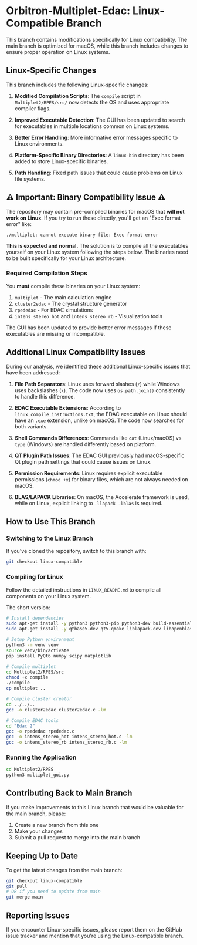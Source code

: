 # Orbitron-Multiplet-Edac: Linux-Compatible Branch

This branch contains modifications specifically for Linux compatibility. The main branch is optimized for macOS, while this branch includes changes to ensure proper operation on Linux systems.

## Linux-Specific Changes

This branch includes the following Linux-specific changes:

1. **Modified Compilation Scripts**: The `compile` script in `Multiplet2/RPES/src/` now detects the OS and uses appropriate compiler flags.

2. **Improved Executable Detection**: The GUI has been updated to search for executables in multiple locations common on Linux systems.

3. **Better Error Handling**: More informative error messages specific to Linux environments.

4. **Platform-Specific Binary Directories**: A `linux-bin` directory has been added to store Linux-specific binaries.

5. **Path Handling**: Fixed path issues that could cause problems on Linux file systems.

## ⚠️ Important: Binary Compatibility Issue ⚠️

The repository may contain pre-compiled binaries for macOS that **will not work on Linux**. If you try to run these directly, you'll get an "Exec format error" like:

```
./multiplet: cannot execute binary file: Exec format error
```

**This is expected and normal.** The solution is to compile all the executables yourself on your Linux system following the steps below. The binaries need to be built specifically for your Linux architecture.

### Required Compilation Steps

You **must** compile these binaries on your Linux system:

1. `multiplet` - The main calculation engine
2. `cluster2edac` - The crystal structure generator
3. `rpededac` - For EDAC simulations
4. `intens_stereo_hot` and `intens_stereo_rb` - Visualization tools

The GUI has been updated to provide better error messages if these executables are missing or incompatible.

## Additional Linux Compatibility Issues

During our analysis, we identified these additional Linux-specific issues that have been addressed:

1. **File Path Separators**: Linux uses forward slashes (`/`) while Windows uses backslashes (`\`). The code now uses `os.path.join()` consistently to handle this difference.

2. **EDAC Executable Extensions**: According to `linux_compile_instructions.txt`, the EDAC executable on Linux should have an `.exe` extension, unlike on macOS. The code now searches for both variants.

3. **Shell Commands Differences**: Commands like `cat` (Linux/macOS) vs `type` (Windows) are handled differently based on platform.

4. **QT Plugin Path Issues**: The EDAC GUI previously had macOS-specific Qt plugin path settings that could cause issues on Linux.

5. **Permission Requirements**: Linux requires explicit executable permissions (`chmod +x`) for binary files, which are not always needed on macOS.

6. **BLAS/LAPACK Libraries**: On macOS, the Accelerate framework is used, while on Linux, explicit linking to `-llapack -lblas` is required.

## How to Use This Branch

### Switching to the Linux Branch

If you've cloned the repository, switch to this branch with:

```bash
git checkout linux-compatible
```

### Compiling for Linux

Follow the detailed instructions in `LINUX_README.md` to compile all components on your Linux system.

The short version:

```bash
# Install dependencies
sudo apt-get install -y python3 python3-pip python3-dev build-essential gcc gfortran
sudo apt-get install -y qtbase5-dev qt5-qmake liblapack-dev libopenblas-dev

# Setup Python environment
python3 -m venv venv
source venv/bin/activate
pip install PyQt6 numpy scipy matplotlib

# Compile multiplet
cd Multiplet2/RPES/src
chmod +x compile
./compile
cp multiplet ..

# Compile cluster creator
cd ../../..
gcc -o cluster2edac cluster2edac.c -lm

# Compile EDAC tools
cd "Edac 2"
gcc -o rpededac rpededac.c
gcc -o intens_stereo_hot intens_stereo_hot.c -lm
gcc -o intens_stereo_rb intens_stereo_rb.c -lm
```

### Running the Application

```bash
cd Multiplet2/RPES
python3 multiplet_gui.py
```

## Contributing Back to Main Branch

If you make improvements to this Linux branch that would be valuable for the main branch, please:

1. Create a new branch from this one
2. Make your changes
3. Submit a pull request to merge into the main branch

## Keeping Up to Date

To get the latest changes from the main branch:

```bash
git checkout linux-compatible
git pull
# OR if you need to update from main
git merge main
```

## Reporting Issues

If you encounter Linux-specific issues, please report them on the GitHub issue tracker and mention that you're using the Linux-compatible branch. 